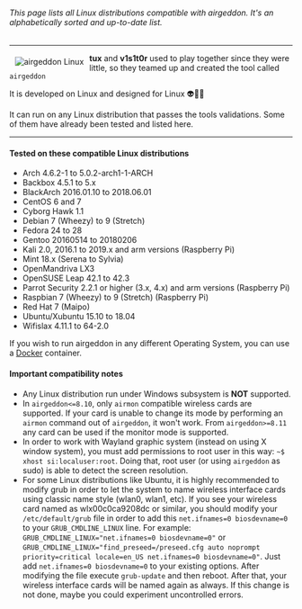 ###### This page lists all Linux distributions compatible with airgeddon. It's an alphabetically sorted and up-to-date list.

***

<img src="https://raw.githubusercontent.com/v1s1t0r1sh3r3/airgeddon/master/imgs/wiki/alien_tux.png" align="left" hspace="10" vspace="6" title="airgeddon Linux"/>

**tux** and **v1s1t0r** used to play together since they were little, so they teamed up and created the tool called `airgeddon`

It is developed on Linux and designed for Linux :alien::green_heart::penguin:

It can run on any Linux distribution that passes the tools validations. Some of them have already been tested and listed here.

***

#### Tested on these compatible Linux distributions
- Arch 4.6.2-1 to 5.0.2-arch1-1-ARCH
- Backbox 4.5.1 to 5.x
- BlackArch 2016.01.10 to 2018.06.01
- CentOS 6 and 7
- Cyborg Hawk 1.1
- Debian 7 (Wheezy) to 9 (Stretch)
- Fedora 24 to 28
- Gentoo 20160514 to 20180206
- Kali 2.0, 2016.1 to 2019.x and arm versions (Raspberry Pi)
- Mint 18.x (Serena to Sylvia)
- OpenMandriva LX3
- OpenSUSE Leap 42.1 to 42.3
- Parrot Security 2.2.1 or higher (3.x, 4.x) and arm versions (Raspberry Pi)
- Raspbian 7 (Wheezy) to 9 (Stretch) (Raspberry Pi)
- Red Hat 7 (Maipo)
- Ubuntu/Xubuntu 15.10 to 18.04
- Wifislax 4.11.1 to 64-2.0

If you wish to run airgeddon in any different Operating System, you can use a [Docker] container.

#### Important compatibility notes
 - Any Linux distribution run under Windows subsystem is **NOT** supported.
 - In `airgeddon<=8.10`, only `airmon` compatible wireless cards are supported. If your card is unable to change its mode by performing an `airmon` command out of `airgeddon`, it won't work. From `airgeddon>=8.11` any card can be used if the monitor mode is supported.
 - In order to work with Wayland graphic system (instead on using X window system), you must add permissions to root user in this way: `~$ xhost si:localuser:root`. Doing that, root user (or using `airgeddon` as sudo) is able to detect the screen resolution.
 - For some Linux distributions like Ubuntu, it is highly recommended to modify grub in order to let the system to name wireless interface cards using classic name style (wlan0, wlan1, etc). If you see your wireless card named as wlx00c0ca9208dc or similar, you should modify your `/etc/default/grub` file in order to add this `net.ifnames=0 biosdevname=0` to your `GRUB_CMDLINE_LINUX` line. For example: `GRUB_CMDLINE_LINUX="net.ifnames=0 biosdevname=0"` or `GRUB_CMDLINE_LINUX="find_preseed=/preseed.cfg auto noprompt priority=critical locale=en_US net.ifnames=0 biosdevname=0"`. Just add `net.ifnames=0 biosdevname=0` to your existing options. After modifying the file execute `grub-update` and then reboot. After that, your wireless interface cards will be named again as always. If this change is not done, maybe you could experiment uncontrolled errors.

[Docker]: https://github.com/v1s1t0r1sh3r3/airgeddon/wiki/Docker